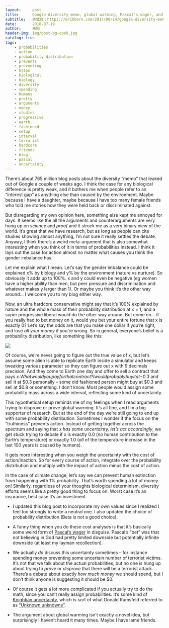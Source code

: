 ```yaml
---
layout:     post
title:      Google diversity memo, global warming, Pascal's wager, and other stuff
subtitle:   转载自：https://erikbern.com/2017/08/14/google-diversity-memo-global-warming-pascals-wager.html
date:       2018-07-19
author:     未知
header-img: img/post-bg-cook.jpg
catalog: true
tags:
    - probabilities
    - action
    - probability distribution
    - prevents
    - preventing
    - https
    - biological
    - biology
    - diversity
    - spending
    - humans
    - pretty
    - arguments
    - money
    - studies
    - progressive
    - earth
    - fashioned
    - setup
    - interval
    - terrorist
    - hardcore
    - friends
    - blog
    - pascal
    - uncertainty
---
```


There’s about 765 million blog posts about the diversity “memo” that leaked out of Google a couple of weeks ago. I think the case for any biological difference is pretty weak, and it bothers me when people refer to an “interest gap” as anything else than caused by the environment. Maybe because I have a daughter, maybe because I have too many female friends who told me stories how they were held back or discriminated against.

But disregarding my own opinion here, something else kept me annoyed for days. It seems like the all the arguments and counterarguments are very hung up on *science* and *proof* and it struck me as a very binary view of the world. It’s great that we have research, but as long as people can cite studies showing almost anything, I’m not sure it really settles the debate. Anyway, I think there’s a weird meta-argument that is also somewhat interesting when you think of it in terms of probabilities instead. I think it lays out the case for action almost no matter what causes you think the gender imbalance has.

Let me explain what I mean. Let’s say the gender imbalance could be explained x% by biology and y% by the environment (nature vs nurture). So obviously it adds up to 100%. x and y could even be negative (eg women have a higher ability than men, but peer pressure and discrimination and whatever makes y larger than 1). Or maybe you think it’s the other way around… I welcome you to my blog either way.

Now, an ultra hardcore conservative might say that it’s 100% explained by nature and the whole mass of their probability distribution at x = 1, and a super progressive liberal would do the other way around. But come on… if you really had to bet money on it, would you bet your entire fortune that x is exactly 0? Let’s say the odds are that you make one dollar if you’re right, and lose *all your money* if you’re wrong. So in general, everyone’s belief is a probability distribution, like something like this:

![](https://erikbern.com/assets/normal_distributions.gif)


Of course, we’re never going to figure out the true value of x, but let’s assume some alien is able to replicate Earth inside a simulator and keeps tweaking various parameter so they can figure out x with 9 decimals precision. And they come to Earth one day and offer to sell a contract that pays $x. What would you pay for that contract? I would probably buy it at -$0.3 and sell it at $0.3 personally – some old fashioned person might buy at $0.3 and sell at $0.8 or something. I don’t know. Most people would assign some probability mass across a wide interval, reflecting some kind of uncertainty.

This hypothetical setup reminds me of my feelings when I read arguments trying to disprove or prove global warming. It’s all fine, and I’m a big supporter of research. But at the end of the day we’re still going to end up with some probability distribution. Sometimes I wonder if the focus on the “truthiness” prevents action. Instead of getting together across the spectrum and saying that *x has some uncertainty, let’s act accordingly*, we get stuck trying to debate if x is exactly 0.0 (*no* human contribution to the Earth’s temperature) or exactly 1.0 (*all* of the temperature increase in the last 100 years is caused by humans).

It gets more interesting when you weigh the uncertainty with the cost of action/inaction. So for every course of action, integrate over the probability distribution and multiply with the impact of action minus the cost of action.

In the case of climate change, let’s say we can prevent human extinction from happening with 1% probability. That’s worth spending a lot of money on! Similarly, regardless of your thoughts biological determinism, diversity efforts seems like a pretty good thing to focus on. Worst case it’s an insurance, best case it’s an investment.

- I updated this blog post to incorporate my own values since I realized I feel too strongly to write a neutral one. I also updated the choice of probability distribution (Beta is not a good choice).

- A funny thing when you do these cost analyses is that it’s basically some weird form of [Pascal’s wager](https://en.wikipedia.org/wiki/Pascal%27s_Wager) in disguise. Pascal’s “bet” was that not believing in God had pretty limited downside but potentially infinite downside (at least my layman recollection).

- We actually *do* discuss this uncertainty sometimes – for instance spending money preventing some uncertain number of terrorist victims. It’s not that we talk about the actual probabilities, but no one is hung up about trying to *prove* or *disprove* that there will be a terrorist attack. There’s a debate about exactly *how much money* we should spend, but I don’t think anyone is suggesting it should be $0.

- Of course it gets a lot more complicated if you actually try to do the math, since you can’t really assign probabilities. It’s some kind of [Knightian uncertainty](https://en.wikipedia.org/wiki/Knightian_uncertainty), which is sort of what Donald Rumsfeld referred to as [“Unknown unknowns”](https://en.wikipedia.org/wiki/There_are_known_knowns).

- The argument about global warming isn’t exactly a novel idea, but surprisingly I haven’t heard it many times. Maybe I have lame friends.

